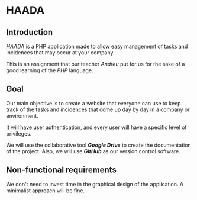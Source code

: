 # HAADA

## Introduction

*HAADA* is a PHP application made to allow easy management of tasks and incidences that may occur at your company.

This is an assignment that our teacher *Andreu* put for us for the sake of a good learning of the *PHP* language.

## Goal

Our main objective is to create a website that everyone can use to keep track of the tasks and incidences that come up day by day in a company or environment.

It will have user authentication, and every user will have a specific level of privileges.

We will use the collaborative tool ***Google Drive*** to create the documentation of the project. 
Also, we will use ***GitHub*** as our version control software.

## Non-functional requirements

We don't need to invest time in the graphical design of the application. A minimalist approach will be fine.